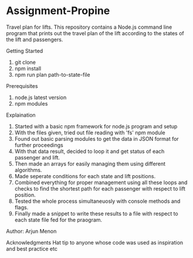 # Assignment-Propine

Travel plan for lifts. This repository contains a Node.js command line program that prints out the travel plan of the lift according to the states of the lift and passengers.

Getting Started

1. git clone 
2. npm install
3. npm run plan path-to-state-file

Prerequisites
1. node.js latest version
2. npm modules

Explaination

1. Started with a basic npm framework for node.js program and setup
2. With the files given, tried out file reading with 'fs' npm module
3. Found out basic parsing modules to get the data in JSON format for further proceedings
4. With that data result, decided to loop it and get status of each passenger and lift.
5. Then made an arrays for easily managing them using different algorithms.
6. Made seperate conditions for each state and lift positions.
7. Combined everything for proper management using all these loops and checks to find the shortest path for each passenger with respect to lift position.
8. Tested the whole process simultaneuosly with console methods and flags.
9. Finally made a snippet to write these results to a file with respect to each state file fed for the praogram.

Author:
Arjun Menon

Acknowledgments
Hat tip to anyone whose code was used as inspiration and best practice etc
